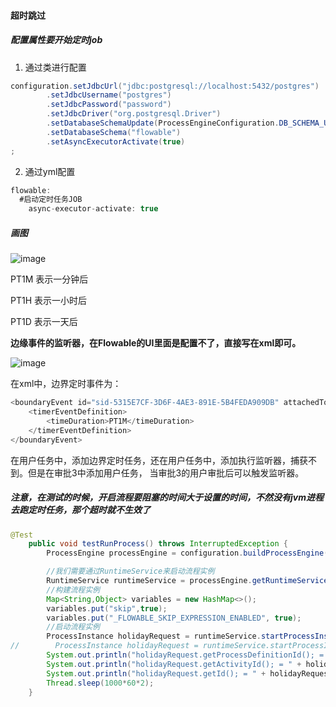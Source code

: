 #### 超时跳过

##### 配置属性要开始定时job
1. 通过类进行配置
```java
configuration.setJdbcUrl("jdbc:postgresql://localhost:5432/postgres")
        .setJdbcUsername("postgres")
        .setJdbcPassword("password")
        .setJdbcDriver("org.postgresql.Driver")
        .setDatabaseSchemaUpdate(ProcessEngineConfiguration.DB_SCHEMA_UPDATE_TRUE)
        .setDatabaseSchema("flowable")
        .setAsyncExecutorActivate(true)
;
```
2. 通过yml配置
```java
flowable:
  #启动定时任务JOB
    async-executor-activate: true
```

##### 画图
![image](https://user-images.githubusercontent.com/97614802/194748357-a8dbb72b-5737-46f0-949a-cea3a7236e07.png)

PT1M 表示一分钟后

PT1H 表示一小时后

PT1D 表示一天后

**边缘事件的监听器，在Flowable的UI里面是配置不了，直接写在xml即可。**

![image](https://user-images.githubusercontent.com/97614802/200502546-438fba13-9568-4673-84ef-879a1afd8a14.png)

在xml中，边界定时事件为：
```java
<boundaryEvent id="sid-5315E7CF-3D6F-4AE3-891E-5B4FEDA909DB" attachedToRef="sid-A489D71C-4A93-40AE-949C-C48758D7A645">
    <timerEventDefinition>
        <timeDuration>PT1M</timeDuration>
    </timerEventDefinition>
</boundaryEvent>
```

在用户任务中，添加边界定时任务，还在用户任务中，添加执行监听器，捕获不到。但是在审批3中添加用户任务， 当审批3的用户审批后可以触发监听器。

##### 注意，在测试的时候，开启流程要阻塞的时间大于设置的时间，不然没有jvm进程去跑定时任务，那个超时就不生效了
```java
@Test
    public void testRunProcess() throws InterruptedException {
        ProcessEngine processEngine = configuration.buildProcessEngine();

        //我们需要通过RuntimeService来启动流程实例
        RuntimeService runtimeService = processEngine.getRuntimeService();
        //构建流程实例
        Map<String,Object> variables = new HashMap<>();
        variables.put("skip",true);
        variables.put("_FLOWABLE_SKIP_EXPRESSION_ENABLED", true);
        //启动流程实例
        ProcessInstance holidayRequest = runtimeService.startProcessInstanceByKey("myTestKey", variables);
//        ProcessInstance holidayRequest = runtimeService.startProcessInstanceByKeyAndTenantId("myTestKey1234", variables, "user1");
        System.out.println("holidayRequest.getProcessDefinitionId(); = " + holidayRequest.getProcessDefinitionId());
        System.out.println("holidayRequest.getActivityId(); = " + holidayRequest.getActivityId());
        System.out.println("holidayRequest.getId(); = " + holidayRequest.getId());
        Thread.sleep(1000*60*2);
    }
```
